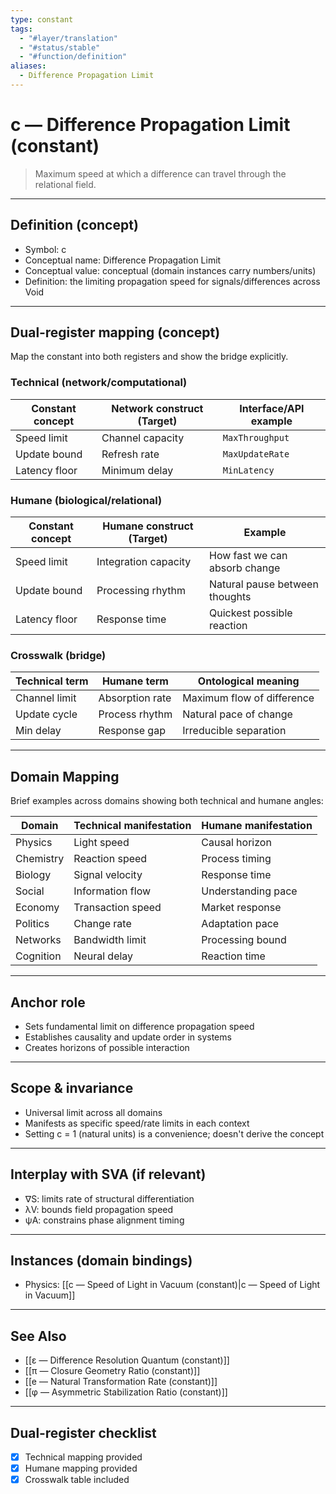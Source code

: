 ```yaml
---
type: constant
tags:
  - "#layer/translation"
  - "#status/stable"
  - "#function/definition"
aliases:
  - Difference Propagation Limit
---
```


# c — Difference Propagation Limit (constant)

> Maximum speed at which a difference can travel through the relational field.

---

## Definition (concept)

- Symbol: c
- Conceptual name: Difference Propagation Limit
- Conceptual value: conceptual (domain instances carry numbers/units)
- Definition: the limiting propagation speed for signals/differences across Void

---

## Dual‑register mapping (concept)

Map the constant into both registers and show the bridge explicitly.

### Technical (network/computational)

| Constant concept | Network construct (Target) | Interface/API example |
|-----------------|---------------------------|----------------------|
| Speed limit | Channel capacity | `MaxThroughput` |
| Update bound | Refresh rate | `MaxUpdateRate` |
| Latency floor | Minimum delay | `MinLatency` |

### Humane (biological/relational)

| Constant concept | Humane construct (Target) | Example |
|-----------------|---------------------------|---------|
| Speed limit | Integration capacity | How fast we can absorb change |
| Update bound | Processing rhythm | Natural pause between thoughts |
| Latency floor | Response time | Quickest possible reaction |

### Crosswalk (bridge)

| Technical term | Humane term | Ontological meaning |
|---------------|-------------|-------------------|
| Channel limit | Absorption rate | Maximum flow of difference |
| Update cycle | Process rhythm | Natural pace of change |
| Min delay | Response gap | Irreducible separation |

---

## Domain Mapping

Brief examples across domains showing both technical and humane angles:

| Domain | Technical manifestation | Humane manifestation |
|--------|------------------------|---------------------|
| Physics | Light speed | Causal horizon |
| Chemistry | Reaction speed | Process timing |
| Biology | Signal velocity | Response time |
| Social | Information flow | Understanding pace |
| Economy | Transaction speed | Market response |
| Politics | Change rate | Adaptation pace |
| Networks | Bandwidth limit | Processing bound |
| Cognition | Neural delay | Reaction time |

---

## Anchor role

- Sets fundamental limit on difference propagation speed
- Establishes causality and update order in systems
- Creates horizons of possible interaction

---

## Scope & invariance

- Universal limit across all domains
- Manifests as specific speed/rate limits in each context
- Setting c = 1 (natural units) is a convenience; doesn't derive the concept

---

## Interplay with SVA (if relevant)

- ∇S: limits rate of structural differentiation
- λV: bounds field propagation speed
- ψA: constrains phase alignment timing

---

## Instances (domain bindings)

- Physics: [[c — Speed of Light in Vacuum (constant)|c — Speed of Light in Vacuum]]

---

## See Also

- [[ε — Difference Resolution Quantum (constant)]]
- [[π — Closure Geometry Ratio (constant)]]
- [[e — Natural Transformation Rate (constant)]]
- [[φ — Asymmetric Stabilization Ratio (constant)]]

---

## Dual‑register checklist

- [x] Technical mapping provided
- [x] Humane mapping provided
- [x] Crosswalk table included